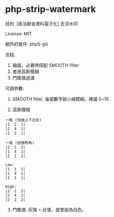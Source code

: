 php-strip-watermark
===================

目的: [政治獻金資料電子化] 去浮水印

License: MIT 

額外的套件: php5-gd

流程:
  1. 縮圖，必要時搭配 SMOOTH filter
  2. 套用高斯模糊
  3. 門檻值過濾
  
可調參數:
  1. SMOOTH filter, 後面數字越小越模糊。建議 0~16
  
  2. 高斯模糊
  
    一般 (加強上下左右)
    |1  2  1|
    |2  4  2|
    |1  2  1|
  
    一般 (加強對角)
    |2  1  2|
    |1  4  1|
    |2  1  2|
  
    Low: 
    |1  1  1|
    |1  4  1|
    |1  1  1|
  
    High:
    |2  2  2|
    |2  4  2|
    |2  2  2|
  
  3. 門檻值: 灰階 > 此值，就會設為白色。
  
  
